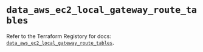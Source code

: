 # `data_aws_ec2_local_gateway_route_tables`

Refer to the Terraform Registory for docs: [`data_aws_ec2_local_gateway_route_tables`](https://www.terraform.io/docs/providers/aws/d/ec2_local_gateway_route_tables).

